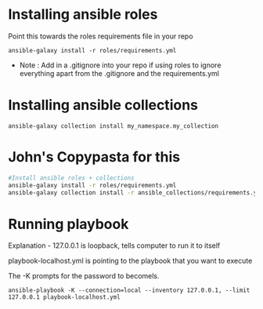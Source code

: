# Installing ansible roles
Point this towards the roles requirements file in your repo

```ansible-galaxy install -r roles/requirements.yml```

* Note : Add in a .gitignore into your repo if using roles to ignore everything apart from the .gitignore and the requirements.yml

# Installing ansible collections

```ansible-galaxy collection install my_namespace.my_collection```


# John's Copypasta for this
```bash
#Install ansible roles + collections
ansible-galaxy install -r roles/requirements.yml
ansible-galaxy collection install -r ansible_collections/requirements.yml
```

# Running playbook

Explanation - 127.0.0.1 is loopback, tells computer to run it to itself

playbook-localhost.yml is pointing to the playbook that you want to execute

The -K prompts for the password to becomels.

```ansible-playbook -K --connection=local --inventory 127.0.0.1, --limit 127.0.0.1 playbook-localhost.yml```
